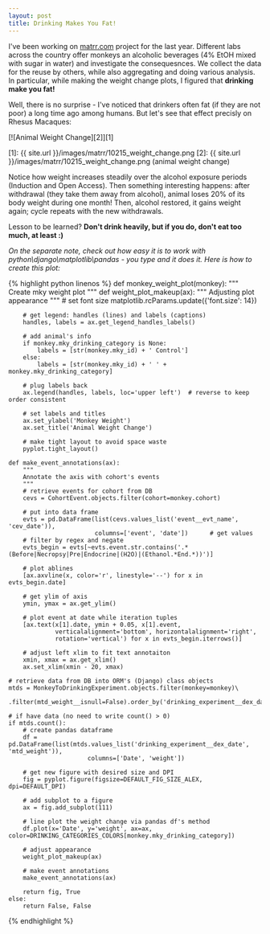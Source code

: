 ```yaml
---
layout: post
title: Drinking Makes You Fat!
---
```

I've been working on [matrr.com](http://matrr.com/) project for the last year. Different labs across the country offer monkeys an alcoholic beverages (4% EtOH mixed with sugar in water) and investigate the consequesnces. We collect the data for the reuse by others, while also aggregating and doing various analysis. 
In particular, while making the weight change plots, I figured that **drinking make you fat!**

Well, there is no surprise - I've noticed that drinkers often fat (if they are not poor) a long time ago among humans. But let's see that effect precisly on Rhesus Macaques:

[![Animal Weight Change][2]][1]

  [1]: {{ site.url }}/images/matrr/10215_weight_change.png
  [2]: {{ site.url }}/images/matrr/10215_weight_change.png (animal weight change)

Notice how weight increases steadily over the alcohol exposure periods (Induction and Open Access). Then something interesting happens: after withdrawal (they take them away from alcohol), animal loses 20% of its body weight during one month! Then, alcohol restored, it gains weight again; cycle repeats with the new withdrawals. 

Lesson to be learned? **Don't drink heavily, but if you do, don't eat too much, at least :)**

*On the separate note, check out how easy it is to work with python\django\matplotlib\pandas - you type and it does it. Here is how to create this plot:*

{% highlight python linenos %}
def monkey_weight_plot(monkey):
    """
    Create mky weight plot
    """
    def weight_plot_makeup(ax):
        """
         Adjusting plot appearance
        """
        # set font size
        matplotlib.rcParams.update({'font.size': 14})

        # get legend: handles (lines) and labels (captions)
        handles, labels = ax.get_legend_handles_labels()

        # add animal's info
        if monkey.mky_drinking_category is None:
            labels = [str(monkey.mky_id) + ' Control']
        else:
            labels = [str(monkey.mky_id) + ' ' + monkey.mky_drinking_category]

        # plug labels back
        ax.legend(handles, labels, loc='upper left')  # reverse to keep order consistent

        # set labels and titles
        ax.set_ylabel('Monkey Weight')
        ax.set_title('Animal Weight Change')

        # make tight layout to avoid space waste
        pyplot.tight_layout()

    def make_event_annotations(ax):
        """
        Annotate the axis with cohort's events
        """
        # retrieve events for cohort from DB
        cevs = CohortEvent.objects.filter(cohort=monkey.cohort)

        # put into data frame
        evts = pd.DataFrame(list(cevs.values_list('event__evt_name', 'cev_date')),
                            columns=['event', 'date'])      # get values
        # filter by regex and negate
        evts_begin = evts[~evts.event.str.contains('.*(Before|Necropsy|Pre|Endocrine|(H2O)|(Ethanol.*End.*))')]

        # plot ablines
        [ax.axvline(x, color='r', linestyle='--') for x in evts_begin.date]

        # get ylim of axis
        ymin, ymax = ax.get_ylim()

        # plot event at date while iteration tuples
        [ax.text(x[1].date, ymin + 0.05, x[1].event,
                 verticalalignment='bottom', horizontalalignment='right',
                 rotation='vertical') for x in evts_begin.iterrows()]

        # adjust left xlim to fit text annotaiton
        xmin, xmax = ax.get_xlim()
        ax.set_xlim(xmin - 20, xmax)

    # retrieve data from DB into ORM's (Django) class objects
    mtds = MonkeyToDrinkingExperiment.objects.filter(monkey=monkey)\
        .filter(mtd_weight__isnull=False).order_by('drinking_experiment__dex_date')

    # if have data (no need to write count() > 0)
    if mtds.count():
        # create pandas dataframe
        df = pd.DataFrame(list(mtds.values_list('drinking_experiment__dex_date', 'mtd_weight')),
                          columns=['Date', 'weight'])

        # get new figure with desired size and DPI
        fig = pyplot.figure(figsize=DEFAULT_FIG_SIZE_ALEX, dpi=DEFAULT_DPI)

        # add subplot to a figure
        ax = fig.add_subplot(111)

        # line plot the weight change via pandas df's method
        df.plot(x='Date', y='weight', ax=ax, color=DRINKING_CATEGORIES_COLORS[monkey.mky_drinking_category])

        # adjust appearance
        weight_plot_makeup(ax)

        # make event annotations
        make_event_annotations(ax)

        return fig, True
    else:
        return False, False
{% endhighlight %}

